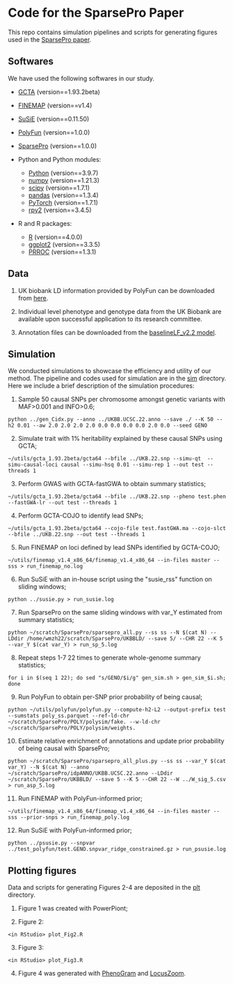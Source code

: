 # Code for the SparsePro Paper

This repo contains simulation pipelines and scripts for generating figures used in the [SparsePro paper](https://doi.org/10.1101/2021.10.04.463133).

## Softwares

We have used the following softwares in our study.

* [GCTA](https://cnsgenomics.com/software/gcta/#Download) (version==1.93.2beta)

* [FINEMAP](http://www.christianbenner.com) (version==v1.4)

* [SuSiE](https://stephenslab.github.io/susieR/) (version==0.11.50)

* [PolyFun](https://github.com/omerwe/polyfun) (version==1.0.0)

* [SparsePro](https://github.com/zhwm/Sparse_Pro) (version==1.0.0)

* Python and Python modules:

  - [Python](https://www.python.org) (version==3.9.7)
  - [numpy](http://www.numpy.org/) (version==1.21.3)
  - [scipy](http://www.scipy.org/) (version==1.7.1)
  - [pandas](https://pandas.pydata.org/getpandas.html) (version==1.3.4)
  - [PyTorch](https://pytorch.org) (version==1.7.1)
  - [rpy2](https://rpy2.github.io/doc/latest/html/index.html) (version==3.4.5)

* R and R packages:

  - [R](https://www.r-project.org) (version==4.0.0)
  - [ggplot2]() (version==3.3.5)
  - [PRROC](https://cran.r-project.org/web/packages/PRROC/index.html) (version==1.3.1)

## Data

1. UK biobank LD information provided by PolyFun can be downloaded from [here](https://alkesgroup.broadinstitute.org/UKBB_LD/).

2. Individual level phenotype and genotype data from the UK Biobank are available upon successful application to its research committee.

3. Annotation files can be downloaded from the [baselineLF_v2.2 model](https://alkesgroup.broadinstitute.org/LDSCORE/).

## Simulation

We conducted simulations to showcase the efficiency and utility of our method. The pipeline and codes used for simulation are in the [sim](sim/) directory. Here we include a brief description of the simulation procedures:

1. Sample 50 causal SNPs per chromosome amongst genetic variants with MAF>0.001 and INFO>0.6;

```
python ../gen_Cidx.py --anno ../UKBB.UCSC.22.anno --save ./ --K 50 --h2 0.01 --aw 2.0 2.0 2.0 2.0 0.0 0.0 0.0 0.0 2.0 0.0 --seed GENO
```

2. Simulate trait with 1% heritability explained by these causal SNPs using GCTA;

```
~/utils/gcta_1.93.2beta/gcta64 --bfile ../UKB.22.snp --simu-qt  --simu-causal-loci causal --simu-hsq 0.01 --simu-rep 1 --out test --threads 1
```

3. Perform GWAS with GCTA-fastGWA to obtain summary statistics;

```
~/utils/gcta_1.93.2beta/gcta64 --bfile ../UKB.22.snp --pheno test.phen --fastGWA-lr --out test --threads 1
```

4. Perform GCTA-COJO to identify lead SNPs;

```
~/utils/gcta_1.93.2beta/gcta64 --cojo-file test.fastGWA.ma --cojo-slct --bfile ../UKB.22.snp --out test --threads 1
```

5. Run FINEMAP on loci defined by lead SNPs identified by GCTA-COJO;

```
~/utils/finemap_v1.4_x86_64/finemap_v1.4_x86_64 --in-files master --sss > run_finemap_no.log
```

6. Run SuSiE with an in-house script using the "susie\_rss" function on sliding windows;

```
python ../susie.py > run_susie.log
```

7. Run SparsePro on the same sliding windows with var_Y estimated from summary statistics;

```
python ~/scratch/SparsePro/sparsepro_all.py --ss ss --N $(cat N) --LDdir /home/wmzh22/scratch/SparsePro/UKBBLD/ --save 5/ --CHR 22 --K 5 --var_Y $(cat var_Y) > run_sp_5.log
```

8. Repeat steps 1-7 22 times to generate whole-genome summary statistics; 

```
for i in $(seq 1 22); do sed "s/GENO/$i/g" gen_sim.sh > gen_sim_$i.sh; done
```

9. Run PolyFun to obtain per-SNP prior probability of being causal;

```
python ~/utils/polyfun/polyfun.py --compute-h2-L2 --output-prefix test --sumstats poly_ss.parquet --ref-ld-chr ~/scratch/SparsePro/POLY/polysim/fake. --w-ld-chr ~/scratch/SparsePro/POLY/polysim/weights.
```

10. Estimate relative enrichment of annotations and update prior probability of being causal with SparsePro;

```
python ~/scratch/SparsePro/sparsepro_all_plus.py --ss ss --var_Y $(cat var_Y) --N $(cat N) --anno ~/scratch/SparsePro/idpANNO/UKBB.UCSC.22.anno --LDdir ~/scratch/SparsePro/UKBBLD/ --save 5 --K 5 --CHR 22 --W ../W_sig_5.csv > run_asp_5.log
```

11. Run FINEMAP with PolyFun-informed prior;

```
~/utils/finemap_v1.4_x86_64/finemap_v1.4_x86_64 --in-files master --sss --prior-snps > run_finemap_poly.log
```

12. Run SuSiE with PolyFun-informed prior;

```
python ../psusie.py --snpvar ../test_polyfun/test.GENO.snpvar_ridge_constrained.gz > run_psusie.log
```

## Plotting figures

Data and scripts for generating Figures 2-4 are deposited in the [plt](plt/) directory.

1. Figure 1 was created with PowerPiont;

2. Figure 2:

```
<in RStudio> plot_Fig2.R
```

3. Figure 3: 

```
<in RStudio> plot_Fig3.R
```

4. Figure 4 was generated with [PhenoGram](http://visualization.ritchielab.org/phenograms/plot) and [LocusZoom](http://locuszoom.org/).




